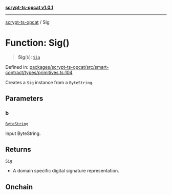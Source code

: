 [**scrypt-ts-opcat v1.0.1**](../README.md)

***

[scrypt-ts-opcat](../README.md) / Sig

# Function: Sig()

> **Sig**(`b`): [`Sig`](../type-aliases/Sig.md)

Defined in: [packages/scrypt-ts-opcat/src/smart-contract/types/primitives.ts:104](https://github.com/OPCAT-Labs/ts-tools/blob/2cea47af983eceafde930347ac310f78dee140a3/packages/scrypt-ts-opcat/src/smart-contract/types/primitives.ts#L104)

Creates a `Sig` instance from a `ByteString`.

## Parameters

### b

[`ByteString`](../type-aliases/ByteString.md)

Input ByteString.

## Returns

[`Sig`](../type-aliases/Sig.md)

- A domain specific digital signature representation.

## Onchain
